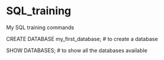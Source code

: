 # SQL_training
My SQL training commands

CREATE DATABASE my_first_database; # to create a database

SHOW DATABASES; # to show all the databases available
